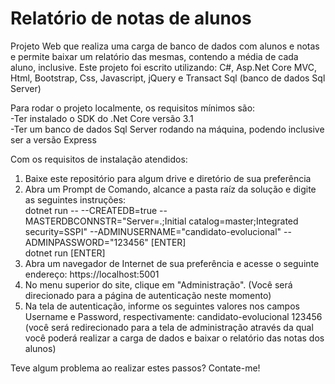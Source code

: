 # Relatório de notas de alunos
Projeto Web que realiza uma carga de banco de dados com alunos e notas e permite baixar um relatório das mesmas, contendo a média de cada aluno, inclusive.
Este projeto foi escrito utilizando: C#, Asp.Net Core MVC, Html, Bootstrap, Css, Javascript, jQuery e Transact Sql (banco de dados Sql Server)

Para rodar o projeto localmente, os requisitos mínimos são:<br />
-Ter instalado o SDK do .Net Core versão 3.1<br />
-Ter um banco de dados Sql Server rodando na máquina, podendo inclusive ser a versão Express

Com os requisitos de instalação atendidos:
1. Baixe este repositório para algum drive e diretório de sua preferência
2. Abra um Prompt de Comando, alcance a pasta raíz da solução e digite as seguintes instruções:<br />
   dotnet run -- --CREATEDB=true --MASTERDBCONNSTR="Server=.;Initial catalog=master;Integrated security=SSPI" --ADMINUSERNAME="candidato-evolucional" --ADMINPASSWORD="123456" [ENTER]<br />
   dotnet run [ENTER]
3. Abra um navegador de Internet de sua preferência e acesse o seguinte endereço:
   https://localhost:5001
4. No menu superior do site, clique em "Administração". (Você será direcionado para a página de autenticação neste momento)
5. Na tela de autenticação, informe os seguintes valores nos campos Username e Password, respectivamente:
   candidato-evolucional
   123456
(você será redirecionado para a tela de administração através da qual você poderá realizar a carga de dados e baixar o relatório das notas dos alunos)

Teve algum problema ao realizar estes passos? Contate-me!
